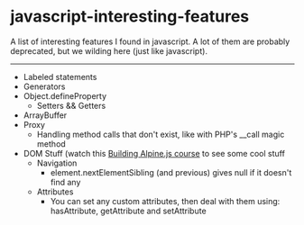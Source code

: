 # javascript-interesting-features
A list of interesting features I found in javascript. A lot of them are probably deprecated, but we wilding here (just like javascript).

-------

- Labeled statements
- Generators
- Object.defineProperty
  - Setters && Getters
- ArrayBuffer
- Proxy
  - Handling method calls that don't exist, like with PHP's __call magic method
- DOM Stuff (watch this [Building Alpine.js course](https://laracasts.com/series/building-alpinejs) to see some cool stuff
  - Navigation
    - element.nextElementSibling (and previous) gives null if it doesn't find any
  - Attributes
    - You can set any custom attributes, then deal with them using: hasAttribute, getAttribute and setAttribute
